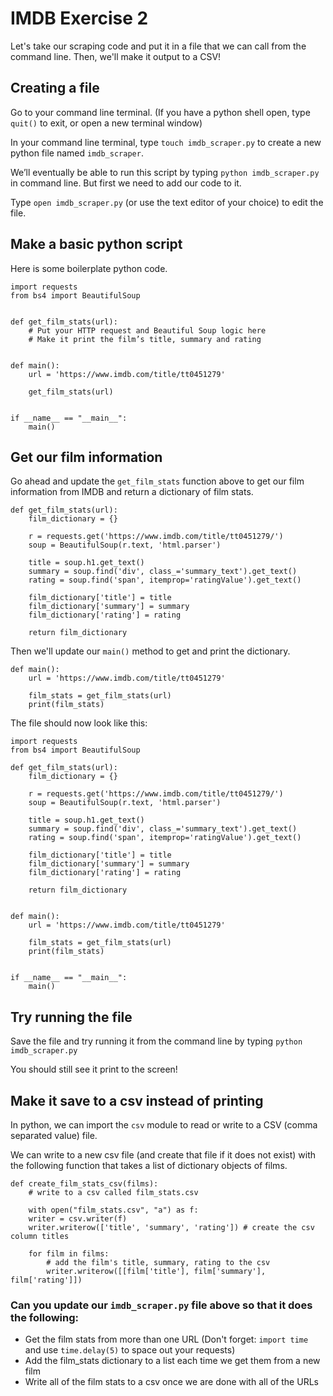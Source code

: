 # IMDB Exercise 2

Let's take our scraping code and put it in a file that we can call from the command line.
Then, we'll make it output to a CSV!

## Creating a file

Go to your command line terminal. (If you have a python shell open, type `quit()` to exit, or open a new terminal window)

In your command line terminal, type `touch imdb_scraper.py` to create a new python file named `imdb_scraper`.

We’ll eventually be able to run this script by typing `python imdb_scraper.py` in command line.
But first we need to add our code to it.

Type `open imdb_scraper.py` (or use the text editor of your choice) to edit the file.

## Make a basic python script

Here is some boilerplate python code.

```
import requests
from bs4 import BeautifulSoup


def get_film_stats(url):
    # Put your HTTP request and Beautiful Soup logic here
    # Make it print the film’s title, summary and rating


def main():
    url = 'https://www.imdb.com/title/tt0451279'

    get_film_stats(url)


if __name__ == "__main__":
    main()
```

## Get our film information

Go ahead and update the `get_film_stats` function above to get our film information from IMDB and return a dictionary of film stats.

```
def get_film_stats(url):
    film_dictionary = {}

    r = requests.get('https://www.imdb.com/title/tt0451279/')
    soup = BeautifulSoup(r.text, 'html.parser')

    title = soup.h1.get_text()
    summary = soup.find('div', class_='summary_text').get_text()
    rating = soup.find('span', itemprop='ratingValue').get_text()

    film_dictionary['title'] = title
    film_dictionary['summary'] = summary
    film_dictionary['rating'] = rating

    return film_dictionary
```

Then we'll update our `main()` method to get and print the dictionary.

```
def main():
    url = 'https://www.imdb.com/title/tt0451279'

    film_stats = get_film_stats(url)
    print(film_stats)
```

The file should now look like this:

```
import requests
from bs4 import BeautifulSoup

def get_film_stats(url):
    film_dictionary = {}

    r = requests.get('https://www.imdb.com/title/tt0451279/')
    soup = BeautifulSoup(r.text, 'html.parser')

    title = soup.h1.get_text()
    summary = soup.find('div', class_='summary_text').get_text()
    rating = soup.find('span', itemprop='ratingValue').get_text()

    film_dictionary['title'] = title
    film_dictionary['summary'] = summary
    film_dictionary['rating'] = rating

    return film_dictionary


def main():
    url = 'https://www.imdb.com/title/tt0451279'

    film_stats = get_film_stats(url)
    print(film_stats)


if __name__ == "__main__":
    main()
```

## Try running the file

Save the file and try running it from the command line by typing `python imdb_scraper.py`

You should still see it print to the screen!

## Make it save to a csv instead of printing

In python, we can import the `csv` module to read or write to a CSV (comma separated value) file.

We can write to a new csv file (and create that file if it does not exist) with the following function that
takes a list of dictionary objects of films.

```
def create_film_stats_csv(films):
    # write to a csv called film_stats.csv

    with open("film_stats.csv", "a") as f:
    writer = csv.writer(f)
    writer.writerow(['title', 'summary', 'rating']) # create the csv column titles

    for film in films:
        # add the film's title, summary, rating to the csv
        writer.writerow([[film['title'], film['summary'], film['rating']])
```

### Can you update our `imdb_scraper.py` file above so that it does the following:

- Get the film stats from more than one URL (Don't forget: `import time` and use `time.delay(5)` to space out your requests)
- Add the film_stats dictionary to a list each time we get them from a new film
- Write all of the film stats to a csv once we are done with all of the URLs





